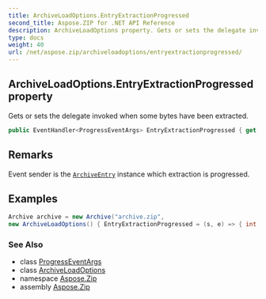 ```yaml
---
title: ArchiveLoadOptions.EntryExtractionProgressed
second_title: Aspose.ZIP for .NET API Reference
description: ArchiveLoadOptions property. Gets or sets the delegate invoked when some bytes have been extracted
type: docs
weight: 40
url: /net/aspose.zip/archiveloadoptions/entryextractionprogressed/
---
```

## ArchiveLoadOptions.EntryExtractionProgressed property

Gets or sets the delegate invoked when some bytes have been extracted.

```csharp
public EventHandler<ProgressEventArgs> EntryExtractionProgressed { get; set; }
```

## Remarks

Event sender is the [`ArchiveEntry`](../../archiveentry/) instance which extraction is progressed.

## Examples

```csharp
Archive archive = new Archive("archive.zip", 
new ArchiveLoadOptions() { EntryExtractionProgressed = (s, e) => { int percent = (int)((100 * e.ProceededBytes) / ((ArchiveEntry)s).UncompressedSize); } })                 
```

### See Also

* class [ProgressEventArgs](../../progresseventargs/)
* class [ArchiveLoadOptions](../)
* namespace [Aspose.Zip](../../archiveloadoptions/)
* assembly [Aspose.Zip](../../../)


